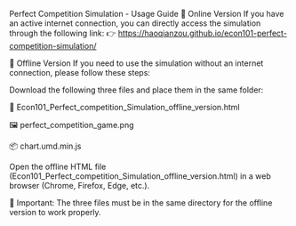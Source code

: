 Perfect Competition Simulation - Usage Guide
🔹 Online Version
If you have an active internet connection, you can directly access the simulation through the following link:
👉 https://haoqianzou.github.io/econ101-perfect-competition-simulation/

🔹 Offline Version
If you need to use the simulation without an internet connection, please follow these steps:

Download the following three files and place them in the same folder:

📄 Econ101_Perfect_competition_Simulation_offline_version.html

🖼 perfect_competition_game.png

📦 chart.umd.min.js

Open the offline HTML file (Econ101_Perfect_competition_Simulation_offline_version.html) in a web browser (Chrome, Firefox, Edge, etc.).

📌 Important: The three files must be in the same directory for the offline version to work properly.
